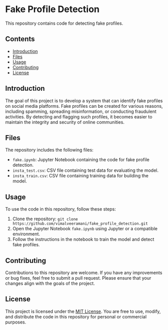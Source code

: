 # Fake Profile Detection

This repository contains code for detecting fake profiles.

## Contents

- [Introduction](#introduction)
- [Files](#files)
- [Usage](#usage)
- [Contributing](#contributing)
- [License](#license)

## Introduction

The goal of this project is to develop a system that can identify fake profiles on social media platforms. Fake profiles can be created for various reasons, including spamming, spreading misinformation, or conducting fraudulent activities. By detecting and flagging such profiles, it becomes easier to maintain the integrity and security of online communities.

## Files

The repository includes the following files:

- `fake.ipynb`: Jupyter Notebook containing the code for fake profile detection.
- `insta_test.csv`: CSV file containing test data for evaluating the model.
- `insta_train.csv`: CSV file containing training data for building the model.

## Usage

To use the code in this repository, follow these steps:

1. Clone the repository: `git clone https://github.com/vimalveeramani/fake_profile_detection.git`
2. Open the Jupyter Notebook `fake.ipynb` using Jupyter or a compatible environment.
3. Follow the instructions in the notebook to train the model and detect fake profiles.

## Contributing

Contributions to this repository are welcome. If you have any improvements or bug fixes, feel free to submit a pull request. Please ensure that your changes align with the goals of the project.

## License

This project is licensed under the [MIT License](LICENSE). You are free to use, modify, and distribute the code in this repository for personal or commercial purposes.
